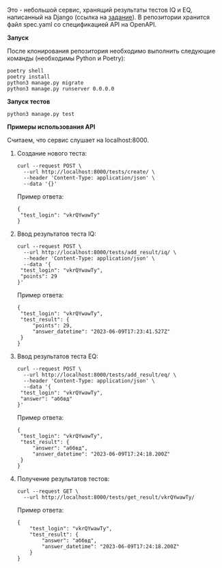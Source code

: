 Это - небольшой сервис, хранящий результаты тестов IQ и EQ, написанный на Django (ссылка на [задание](https://docs.google.com/document/d/1nGKb9hiPk8kvRwyGI7tcwvv8B1NK2XcWuI-bkDI2-v0/edit)). В репозитории хранится файл spec.yaml со спецификацией API на OpenAPI.

**Запуск**

После клонирования репозитория необходимо выполнить следующие команды (необходимы Python и Poetry):

```
poetry shell
poetry install
python3 manage.py migrate
python3 manage.py runserver 0.0.0.0
```

**Запуск тестов**

```
python3 manage.py test
```

**Примеры использования API**

Считаем, что сервис слушает на localhost:8000.

1) Создание нового теста:
   
   ```
   curl --request POST \
     --url http://localhost:8000/tests/create/ \
     --header 'Content-Type: application/json' \
     --data '{}'
   ```
   
   Пример ответа:
   
   ```
   {
   	"test_login": "vkrQYwawTy"
   }
   ```
2. Ввод результатов теста IQ:
   
   ```
   curl --request POST \
     --url http://localhost:8000/tests/add_result/iq/ \
     --header 'Content-Type: application/json' \
     --data '{
   	"test_login": "vkrQYwawTy",
   	"points": 29
   }'
   ```
   
   Пример ответа:
   
   ```
   {
   	"test_login": "vkrQYwawTy",
   	"test_result": {
   		"points": 29,
   		"answer_datetime": "2023-06-09T17:23:41.527Z"
   	}
   }
   ```

3. Ввод результатов теста EQ:
   
   ```
   curl --request POST \
     --url http://localhost:8000/tests/add_result/eq/ \
     --header 'Content-Type: application/json' \
     --data '{
   	"test_login": "vkrQYwawTy",
   	"answer": "аббвд"
   }'
   ```
   
   Пример ответа:
   
   ```
   {
   	"test_login": "vkrQYwawTy",
   	"test_result": {
   		"answer": "аббвд",
   		"answer_datetime": "2023-06-09T17:24:18.200Z"
   	}
   }
   ```

4. Получение результатов тестов:
   
   ```
   curl --request GET \
     --url http://localhost:8000/tests/get_result/vkrQYwawTy/
   ```
   
   Пример ответа:
   
   ```
   {
       "test_login": "vkrQYwawTy",
       "test_result": {
           "answer": "аббвд",
           "answer_datetime": "2023-06-09T17:24:18.200Z"
       }
   }
   ```
